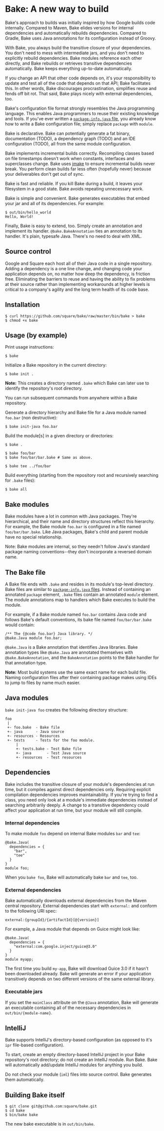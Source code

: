 # Bake: A new way to build

Bake's approach to builds was initially inspired by how Google builds code
internally. Compared to Maven, Bake elides versions for internal dependencies
and automatically rebuilds dependencies. Compared to Gradle, Bake uses
Java annotations for its configuration instead of Groovy.

With Bake, you always build the transitive closure of your dependencies.
You don't need to mess with intermediate jars, and you don't need to explicitly
rebuild dependencies. Bake modules reference each other directly, and Bake
rebuilds or retrieves transitive dependencies automatically. Bake keeps
everything up-to-date automatically.

If you change an API that other code depends on, it's your responsibility to
update and test all of the code that depends on that API; Bake facilitates this.
In other words, Bake discourages procrastination, simplifies reuse and fends
off bit rot. That said, Bake plays nicely with external dependencies, too.

Bake's configuration file format strongly resembles the Java programming
language. This enables Java programmers to reuse their existing knowledge and
tools. If you've ever written a [`package-info.java` file][1], you already know
how to write a Bake configuration file; simply replace `package` with `module`.

Bake is declarative. Bake can potentially generate a fat binary,
documentation (TODO), a dependency graph (TODO) and an IDE configuration (TODO),
all from the same module configuration.

Bake implements incremental builds correctly. Recompiling classes based on file
timestamps doesn't work when constants, interfaces and superclasses change. Bake
uses [jmake](http://kenai.com/projects/jmake) to ensure incremental builds
never break. You perform clean builds far less often (hopefully never) because
your deliverables don't get out of sync.

Bake is fast and reliable. If you kill Bake during a build, it leaves your
filesystem in a good state. Bake avoids repeating unnecessary work.

Bake is simple and convenient. Bake generates executables that embed your jar
and all of its dependencies. For example:

    $ out/bin/hello_world
    Hello, World!

Finally, Bake is easy to extend, too. Simply create an annotation and
implement its handler. `@bake.BakeAnnotation` ties an annotation to its handler.
It's plain, typesafe Java. There's no need to deal with XML.

## Source control

Google and Square each host all of their Java code in a single repository.
Adding a dependency is a one line change, and changing code
your application depends on, no matter how deep the dependency, is friction
free. Eliminating the barriers to reuse and having the ability to fix
problems at their source rather than implementing workarounds at higher levels
is critical to a company's agility and the long term health of its code base.

## Installation

    $ curl https://github.com/square/bake/raw/master/bin/bake > bake
    $ chmod +x bake

## Usage (by example)

Print usage instructions:

    $ bake

Initialize a Bake repository in the current directory:

    $ bake init .

<b>Note:</b> This creates a directory named `.bake` which Bake can
later use to identify the repository's root directory.

You can run subsequent commands from anywhere within a Bake repository.

Generate a directory hierarchy and Bake file for a Java module named
`foo.bar` (non destructive):

    $ bake init-java foo.bar

Build the module[s] in a given directory or directories:

    $ bake .

    $ bake foo/bar
    $ bake foo/bar/bar.bake # Same as above.

    $ bake tee ../foo/bar

Build everything (starting from the repository root and recursively searching
for `.bake` files):

    $ bake all

## Bake modules

Bake modules have a lot in common with Java packages. They're hierarchical, and
their name and directory structures reflect this hierarchy. For example,
the Bake module `foo.bar` is configured in a file named `foo/bar/bar.bake`.
Like Java packages, Bake's child and parent module have no special relationship.

Note: Bake modules are internal, so they needn't follow Java's standard package
naming conventions--they don't incorporate a reversed domain name.

## The Bake file

A Bake file ends with `.bake` and resides in its module's top-level
directory. Bake files are similar to [`package-info.java` files][1].
Instead of containing an annotated `package` element, `.bake` files
contain an annotated `module` element. The module annotations map to
handlers which Bake executes to build the module.

For example, if a Bake module named `foo.bar` contains Java code and follows
Bake's default conventions, its bake file named `foo/bar/bar.bake` would
contain:

    /** The {@code foo.bar} Java library. */
    @bake.Java module foo.bar;

`@bake.Java` is a Bake annotation that identifies Java libraries. Bake
annotation types like `@bake.Java` are annotated themselves with
`@bake.BakeAnnotation`, and the `BakeAnnotation` points to the Bake handler for
that annotation type.

<b>Note:</b> Most build systems use the same exact name for each build file.
Naming configuration files after their containing package makes using IDEs to
jump to files by name much easier.

## Java modules

`bake init-java foo` creates the following directory structure:

    foo
     |
     +- foo.bake  - Bake file
     +- java      - Java source
     +- resources - Resources
     +- tests     - Tests for the foo module.
         |
         +- tests.bake - Test Bake file
         +- java       - Test Java source
         +- resources  - Test resources

## Dependencies

Bake includes the transitive closure of your module's dependencies at run time,
but it compiles against direct dependencies only. Requiring explicit compilation
dependencies improves maintainability. If you're trying to find a class,
you need only look at a module's immediate dependencies instead of searching
arbitrarily deeply. A change to a transitive dependency could affect your application
at run time, but your module will still compile.

### Internal dependencies

To make module `foo` depend on internal Bake modules `bar` and `tee`:

    @bake.Java(
      dependencies = {
        "bar",
        "tee"
      }
    }
    module foo;

When you `bake foo`, Bake will automatically bake `bar` and `tee`, too.

### External dependencies

Bake automatically downloads external dependencies from the Maven central
repository. External dependencies start with `external:` and conform to the
following URI spec:

    external:{groupId}/{artifactId}[@{version}]

For example, a Java module that depends on Guice might look like:

    @bake.Java(
      dependencies = {
        "external:com.google.inject/guice@3.0"
      }
    }
    module myapp;

The first time you build `my-app`, Bake will download Guice 3.0 if
it hasn't been downloaded already. Bake will generate an error if your
application transitively depends on two different versions of the same external
library.

### Executable jars

If you set the `mainClass` attribute on the `@Java` annotation, Bake will
generate an executable containing all of the necessary dependencies in
`out/bin/{module-name}`.

## IntelliJ

Bake supports IntelliJ's directory-based configuration (as opposed to it's
`ipr` file-based configuration).

To start, create an empty directory-based IntelliJ project in your
Bake repository's root directory; do not create an IntelliJ module. Run Bake.
Bake will automatically add/update IntelliJ modules for anything you build.

Do not check your module (`iml`) files into source control. Bake generates
them automatically.

## Building Bake itself

    $ git clone git@github.com:square/bake.git
    $ cd bake
    $ bin/bake bake

The new bake executable is in `out/bin/bake`.

[1]: http://java.sun.com/docs/books/jls/third_edition/html/packages.html#7.4.1.1
